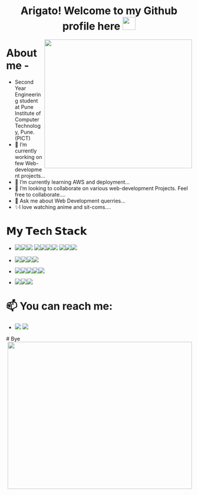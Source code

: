 <!--  <img align="right" src=" https://c.tenor.com/WPtcNal8ZAkAAAAd/hi-joker.gif" width="250" height="300" /> -->

<!--  <img align="right" src="https://c.tenor.com/2bSv1eY0a9QAAAAd/ola-blow-kiss.gif" width="400" height="400" /> -->
<!--  <img align="right" src="https://c.tenor.com/UzPuVEsxROAAAAAC/waving-hi.gif" width="400" height="400" /> -->
### <h1 align="center">Arigato! Welcome to my Github profile here <span> <img src="https://media.giphy.com/media/hvRJCLFzcasrR4ia7z/giphy.gif" width="35px" height="35px" /></span> </h1>

<!-- ### <h1 align="center">Arigato! Welcome to my Github profile here 👋</h1></div> -->
<!-- **KedarKK1/KedarKK1** is a ✨ _special_ ✨ repository because its `README.md` (this file) appears on your GitHub profile. -->
<!-- <img src="https://ahseeit.com/anime/king-include/uploads/2021/02/thumb_132737489_324041068657176_2031507643025332624_n-2650150931.jpg"> -->
<!-- Here are some ideas to get you started: -->
<div align="right">
 <img align="right" src="https://c.tenor.com/FRfu1lHGgrUAAAAd/itachi-uchiha-naruto.gif" width="400" height="350" />
</div>
 
# About me - 
- Second Year Engineering student at Pune Institute of Computer Technology, Pune. (PICT)
- 🔭 I’m currently working on few Web-development projects...
- 🌱 I’m currently learning AWS and deployment...
- 👯 I’m looking to collaborate on various web-development Projects. Feel free to collaborate....<!-- - 🤔 I’m looking for help with ... -->
- 💬 Ask me about Web Development querries...
- ✨I love watching anime and sit-coms....

# 𝗠𝘆 𝗧𝗲𝗰h 𝗦𝘁𝗮𝗰𝗸
- <img src="https://img.shields.io/badge/HTML5-E34F26?style=for-the-badge&logo=html5&logoColor=white"><img src="https://img.shields.io/badge/CSS3-1572B6?style=for-the-badge&logo=css3&logoColor=white"><img src="https://img.shields.io/badge/Bootstrap-563D7C?style=for-the-badge&logo=bootstrap&logoColor=white">
<img src="https://img.shields.io/badge/Font_Awesome-339AF0?style=for-the-badge&logo=fontawesome&logoColor=white"><img src="https://img.shields.io/badge/JavaScript-323330?style=for-the-badge&logo=javascript&logoColor=F7DF1E"><img src="https://img.shields.io/badge/jQuery-0769AD?style=for-the-badge&logo=jquery&logoColor=white"><img src="https://img.shields.io/badge/Chart.js-FF6384?style=for-the-badge&logo=chartdotjs&logoColor=white">
<img src="https://img.shields.io/badge/React-20232A?style=for-the-badge&logo=react&logoColor=61DAFB"><img src="https://img.shields.io/badge/Redux-593D88?style=for-the-badge&logo=redux&logoColor=white"><img src="https://img.shields.io/badge/Material%20UI-007FFF?style=for-the-badge&logo=mui&logoColor=white">

- <img src="https://img.shields.io/badge/Django-092E20?style=for-the-badge&logo=django&logoColor=green"><img src="https://img.shields.io/badge/Node.js-339933?style=for-the-badge&logo=nodedotjs&logoColor=white"><img src="https://img.shields.io/badge/Express.js-000000?style=for-the-badge&logo=express&logoColor=white"><img src="https://img.shields.io/badge/Postman-FF6C37?style=for-the-badge&logo=Postman&logoColor=white">

- <img src="	https://img.shields.io/badge/MongoDB-4EA94B?style=for-the-badge&logo=mongodb&logoColor=white"><img src="https://img.shields.io/badge/MySQL-005C84?style=for-the-badge&logo=mysql&logoColor=white"><img src="https://img.shields.io/badge/SQLite-07405E?style=for-the-badge&logo=sqlite&logoColor=white"><img src="https://img.shields.io/badge/PostgreSQL-316192?style=for-the-badge&logo=postgresql&logoColor=white"><img src="https://img.shields.io/badge/MongoDB-4EA94B?style=for-the-badge&logo=mongodb&logoColor=white">

- <img src="https://img.shields.io/badge/Docker-2CA5E0?style=for-the-badge&logo=docker&logoColor=white"><img src="https://img.shields.io/badge/GitHub-100000?style=for-the-badge&logo=github&logoColor=white"><img src="https://img.shields.io/badge/GIT-E44C30?style=for-the-badge&logo=git&logoColor=white">
<!-- https://github-readme-stats.vercel.app/api/top-langs/?username={KedarKK1}
https://github-profile-trophy.vercel.app/?username={KedarKK1} -->

<!--  hi -->
# 📫 You can reach me: 
- <a href="mailto:officialkedark1@gmail.com"><img src="https://img.shields.io/badge/Gmail-D14836?style=for-the-badge&logo=gmail&logoColor=white"></a>
 <a target="_href" href="https://www.linkedin.com/in/kedar-koshti-700804218/"><img src="https://img.shields.io/badge/LinkedIn-0077B5?style=for-the-badge&logo=linkedin&logoColor=white"></a>
<!-- - ⚡ Fun fact: ... -->

<div> 
# Bye
 <img align="right" src="https://c.tenor.com/SS_YqhEMYq8AAAAC/bhool-bhulaiyaa-akshay-kumar-aditya.gif"  width="500" height="400" />
</div>
